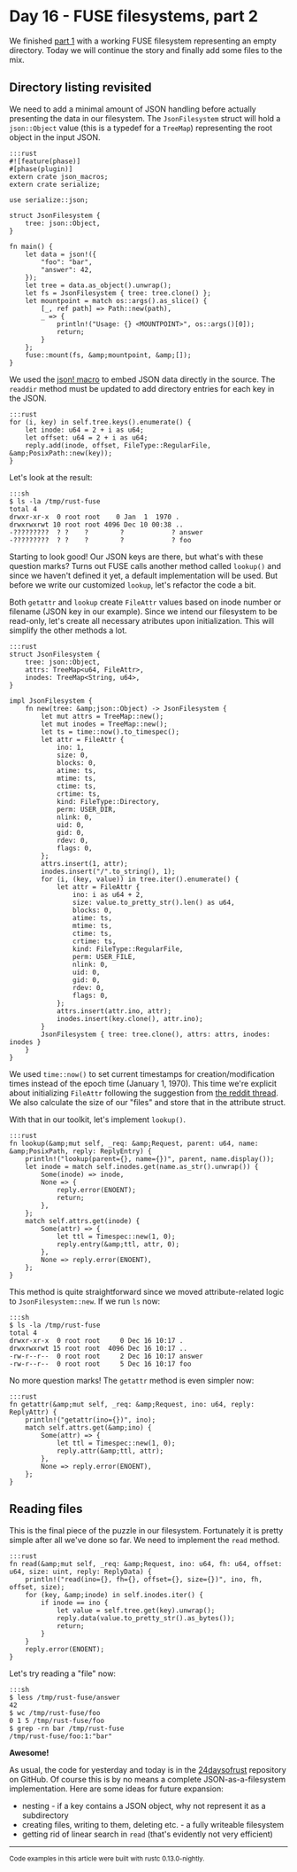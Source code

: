 # Day 16 - FUSE filesystems, part 2

We finished [part 1](https://siciarz.net/24-days-of-rust-fuse-filesystems-part-1/) with a working FUSE filesystem representing an empty directory. Today we will continue the story and finally add some files to the mix.

Directory listing revisited
---------------------------

We need to add a minimal amount of JSON handling before actually presenting the data in our filesystem. The `JsonFilesystem` struct will hold a `json::Object` value (this is a typedef for a `TreeMap`) representing the root object in the input JSON.

    :::rust
    #![feature(phase)]
    #[phase(plugin)]
    extern crate json_macros;
    extern crate serialize;

    use serialize::json;

    struct JsonFilesystem {
        tree: json::Object,
    }

    fn main() {
        let data = json!({
            "foo": "bar",
            "answer": 42,
        });
        let tree = data.as_object().unwrap();
        let fs = JsonFilesystem { tree: tree.clone() };
        let mountpoint = match os::args().as_slice() {
            [_, ref path] => Path::new(path),
            _ => {
                println!("Usage: {} <MOUNTPOINT>", os::args()[0]);
                return;
            }
        };
        fuse::mount(fs, &amp;mountpoint, &amp;[]);
    }

We used the [json! macro](https://siciarz.net/24-days-of-rust-working-json/) to embed JSON data directly in the source. The `readdir` method must be updated to add directory entries for each key in the JSON.

    :::rust
    for (i, key) in self.tree.keys().enumerate() {
        let inode: u64 = 2 + i as u64;
        let offset: u64 = 2 + i as u64;
        reply.add(inode, offset, FileType::RegularFile, &amp;PosixPath::new(key));
    }

Let's look at the result:

    :::sh
    $ ls -la /tmp/rust-fuse
    total 4
    drwxr-xr-x  0 root root    0 Jan  1  1970 .
    drwxrwxrwt 10 root root 4096 Dec 10 00:38 ..
    -?????????  ? ?    ?        ?            ? answer
    -?????????  ? ?    ?        ?            ? foo

Starting to look good! Our JSON keys are there, but what's with these question marks? Turns out FUSE calls another method called `lookup()` and since we haven't defined it yet, a default implementation will be used. But before we write our customized `lookup`, let's refactor the code a bit.

Both `getattr` and `lookup` create `FileAttr` values based on inode number or filename (JSON key in our example). Since we intend our filesystem to be read-only, let's create all necessary atributes upon initialization. This will simplify the other methods a lot.

    :::rust
    struct JsonFilesystem {
        tree: json::Object,
        attrs: TreeMap<u64, FileAttr>,
        inodes: TreeMap<String, u64>,
    }

    impl JsonFilesystem {
        fn new(tree: &amp;json::Object) -> JsonFilesystem {
            let mut attrs = TreeMap::new();
            let mut inodes = TreeMap::new();
            let ts = time::now().to_timespec();
            let attr = FileAttr {
                ino: 1,
                size: 0,
                blocks: 0,
                atime: ts,
                mtime: ts,
                ctime: ts,
                crtime: ts,
                kind: FileType::Directory,
                perm: USER_DIR,
                nlink: 0,
                uid: 0,
                gid: 0,
                rdev: 0,
                flags: 0,
            };
            attrs.insert(1, attr);
            inodes.insert("/".to_string(), 1);
            for (i, (key, value)) in tree.iter().enumerate() {
                let attr = FileAttr {
                    ino: i as u64 + 2,
                    size: value.to_pretty_str().len() as u64,
                    blocks: 0,
                    atime: ts,
                    mtime: ts,
                    ctime: ts,
                    crtime: ts,
                    kind: FileType::RegularFile,
                    perm: USER_FILE,
                    nlink: 0,
                    uid: 0,
                    gid: 0,
                    rdev: 0,
                    flags: 0,
                };
                attrs.insert(attr.ino, attr);
                inodes.insert(key.clone(), attr.ino);
            }
            JsonFilesystem { tree: tree.clone(), attrs: attrs, inodes: inodes }
        }
    }

We used `time::now()` to set current timestamps for creation/modification times instead of the epoch time (January 1, 1970). This time we're explicit about initializing `FileAttr` following the suggestion from [the reddit thread](http://www.reddit.com/r/rust/comments/2pdxbe/24_days_of_rust_fuse_filesystems_part_1/cmvtgi1). We also calculate the size of our "files" and store that in the attribute struct.

With that in our toolkit, let's implement `lookup()`.

    :::rust
    fn lookup(&amp;mut self, _req: &amp;Request, parent: u64, name: &amp;PosixPath, reply: ReplyEntry) {
        println!("lookup(parent={}, name={})", parent, name.display());
        let inode = match self.inodes.get(name.as_str().unwrap()) {
            Some(inode) => inode,
            None => {
                reply.error(ENOENT);
                return;
            },
        };
        match self.attrs.get(inode) {
            Some(attr) => {
                let ttl = Timespec::new(1, 0);
                reply.entry(&amp;ttl, attr, 0);
            },
            None => reply.error(ENOENT),
        };
    }

This method is quite straightforward since we moved attribute-related logic to `JsonFilesystem::new`. If we run `ls` now:

    :::sh
    $ ls -la /tmp/rust-fuse
    total 4
    drwxr-xr-x  0 root root     0 Dec 16 10:17 .
    drwxrwxrwt 15 root root  4096 Dec 16 10:17 ..
    -rw-r--r--  0 root root     2 Dec 16 10:17 answer
    -rw-r--r--  0 root root     5 Dec 16 10:17 foo

No more question marks! The `getattr` method is even simpler now:

    :::rust
    fn getattr(&amp;mut self, _req: &amp;Request, ino: u64, reply: ReplyAttr) {
        println!("getattr(ino={})", ino);
        match self.attrs.get(&amp;ino) {
            Some(attr) => {
                let ttl = Timespec::new(1, 0);
                reply.attr(&amp;ttl, attr);
            },
            None => reply.error(ENOENT),
        };
    }

Reading files
-------------

This is the final piece of the puzzle in our filesystem. Fortunately it is pretty simple after all we've done so far. We need to implement the `read` method.

    :::rust
    fn read(&amp;mut self, _req: &amp;Request, ino: u64, fh: u64, offset: u64, size: uint, reply: ReplyData) {
        println!("read(ino={}, fh={}, offset={}, size={})", ino, fh, offset, size);
        for (key, &amp;inode) in self.inodes.iter() {
            if inode == ino {
                let value = self.tree.get(key).unwrap();
                reply.data(value.to_pretty_str().as_bytes());
                return;
            }
        }
        reply.error(ENOENT);
    }

Let's try reading a "file" now:

    :::sh
    $ less /tmp/rust-fuse/answer
    42
    $ wc /tmp/rust-fuse/foo
    0 1 5 /tmp/rust-fuse/foo
    $ grep -rn bar /tmp/rust-fuse
    /tmp/rust-fuse/foo:1:"bar"

**Awesome!**

As usual, the code for yesterday and today is in the [24daysofrust](https://github.com/zsiciarz/24daysofrust) repository on GitHub. Of course this is by no means a complete JSON-as-a-filesystem implementation. Here are some ideas for future expansion:

 * nesting - if a key contains a JSON object, why not represent it as a subdirectory
 * creating files, writing to them, deleting etc. - a fully writeable filesystem
 * getting rid of linear search in `read` (that's evidently not very efficient)

----

<small>
Code examples in this article were built with rustc 0.13.0-nightly.
</small>
